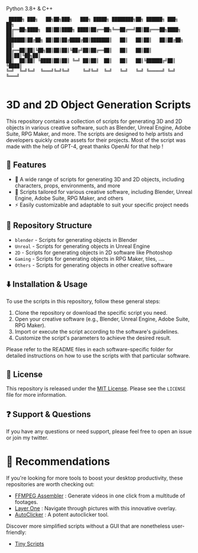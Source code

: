 Python 3.8+ & C++

```
 █████╗ ███╗   ██╗██╗███╗   ███╗ █████╗ ████████╗██╗ ██████╗ ███╗   ██╗
██╔══██╗████╗  ██║██║████╗ ████║██╔══██╗╚══██╔══╝██║██╔═══██╗████╗  ██║
███████║██╔██╗ ██║██║██╔████╔██║███████║   ██║   ██║██║   ██║██╔██╗ ██║
██╔══██║██║╚██╗██║██║██║╚██╔╝██║██╔══██║   ██║   ██║██║   ██║██║╚██╗██║
██║  ██║██║ ╚████║██║██║ ╚═╝ ██║██║  ██║   ██║   ██║╚██████╔╝██║ ╚████║
╚═╝  ╚═╝╚═╝  ╚═══╝╚═╝╚═╝     ╚═╝╚═╝  ╚═╝   ╚═╝   ╚═╝ ╚═════╝ ╚═╝  ╚═══╝
                                                                       

```

# 3D and 2D Object Generation Scripts

This repository contains a collection of scripts for generating 3D and 2D objects in various creative software, such as Blender, Unreal Engine, Adobe Suite, RPG Maker, and more. The scripts are designed to help artists and developers quickly create assets for their projects.
Most of the script was made with the help of GPT-4, great thanks OpenAI for that help !

## :art: Features

- :star2: A wide range of scripts for generating 3D and 2D objects, including characters, props, environments, and more
- :wrench: Scripts tailored for various creative software, including Blender, Unreal Engine, Adobe Suite, RPG Maker, and others
- :zap: Easily customizable and adaptable to suit your specific project needs

## :file_folder: Repository Structure

- `blender` - Scripts for generating objects in Blender
- `Unreal` - Scripts for generating objects in Unreal Engine
- `2D` - Scripts for generating objects in 2D software like Photoshop
- `Gaming` - Scripts for generating objects in RPG Maker, tiles, ....
- `Others` - Scripts for generating objects in other creative software

## :arrow_down: Installation & Usage

To use the scripts in this repository, follow these general steps:

1. Clone the repository or download the specific script you need.
2. Open your creative software (e.g., Blender, Unreal Engine, Adobe Suite, RPG Maker).
3. Import or execute the script according to the software's guidelines.
4. Customize the script's parameters to achieve the desired result.

Please refer to the README files in each software-specific folder for detailed instructions on how to use the scripts with that particular software.


## :scroll: License

This repository is released under the [MIT License](LICENSE). Please see the `LICENSE` file for more information.

## :question: Support & Questions

If you have any questions or need support, please feel free to open an issue or join my twitter.


# :gem: Recommendations  

If you're looking for more tools to boost your desktop productivity, these repositories are worth checking out:

- [FFMPEG Assembler](https://github.com/SECRET-GUEST/ffmpeg-assembler) : Generate videos in one click from a multitude of footages.
- [Layer One](https://github.com/SECRET-GUEST/Layer-one) : Navigate through pictures with this innovative overlay.
- [AutoClicker](https://github.com/SECRET-GUEST/autoclicker) : A potent autoclicker tool.

Discover more simplified scripts without a GUI that are nonetheless user-friendly: 
- [Tiny Scripts](https://github.com/SECRET-GUEST/tiny-scripts)


